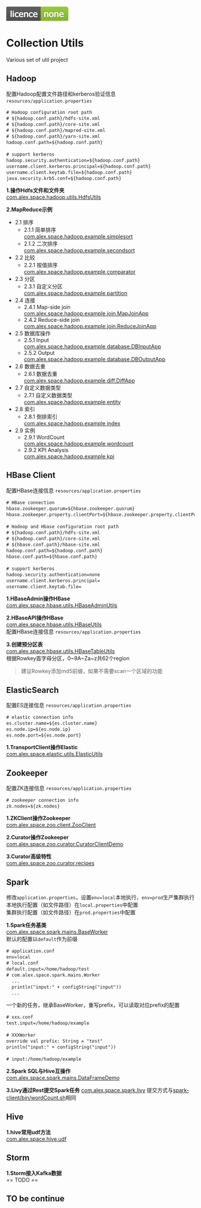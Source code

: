[![GitHub Release](https://github.com/BowenSun90/Picture-resources/blob/master/license.jpeg)](https://github.com/BowenSun90/Springboot-mybatis-multi-datasource)

# Collection Utils
Various set of util project


## Hadoop
配置Hadoop配置文件路径和kerberos验证信息 `resources/application.properties`
```
# Hadoop configuration root path
# ${hadoop.conf.path}/hdfs-site.xml
# ${hadoop.conf.path}/core-site.xml
# ${hadoop.conf.path}/mapred-site.xml
# ${hadoop.conf.path}/yarn-site.xml
hadoop.conf.path=${hadoop.conf.path}

# support kerberos
hadoop.security.authentication=${hadoop.conf.path}
username.client.kerberos.principal=${hadoop.conf.path}
username.client.keytab.file=${hadoop.conf.path}
java.security.krb5.conf=${hadoop.conf.path}
```

**1.操作Hdfs文件和文件夹**  
[com.alex.space.hadoop.utils.HdfsUtils](https://github.com/BowenSun90/client-collection/tree/master/hadoop-client/src/main/java/com/alex/space/hadoop/utils/HdfsUtils.java)


**2.MapReduce示例**  
- 2.1 排序   
  - 2.1.1 简单排序   
  [com.alex.space.hadoop.example.simplesort](https://github.com/BowenSun90/client-collection/tree/master/hadoop-client/src/main/java/com/alex/space/hadoop/example/simplesort)   
  - 2.1.2 二次排序      
  [com.alex.space.hadoop.example.secondsort](https://github.com/BowenSun90/client-collection/tree/master/hadoop-client/src/main/java/com/alex/space/hadoop/example/secondsort)    
- 2.2 比较
  - 2.2.1 按值排序  
  [com.alex.space.hadoop.example,comparator](https://github.com/BowenSun90/client-collection/tree/master/hadoop-client/src/main/java/com/alex/space/hadoop/example/comparator)   
- 2.3 分区
  - 2.3.1 自定义分区     
  [com.alex.space.hadoop.example,partition](https://github.com/BowenSun90/client-collection/tree/master/hadoop-client/src/main/java/com/alex/space/hadoop/example/partition)  
- 2.4 连接
  - 2.4.1 Map-side join 
  [com.alex.space.hadoop.example,join.MapJoinApp](https://github.com/BowenSun90/client-collection/tree/master/hadoop-client/src/main/java/com/alex/space/hadoop/example/join/MapJoinApp.java)  
  - 2.4.2 Reduce-side join  
  [com.alex.space.hadoop.example,join.ReduceJoinApp](https://github.com/BowenSun90/client-collection/tree/master/hadoop-client/src/main/java/com/alex/space/hadoop/example/join/ReduceJoinApp.java)     
- 2.5 数据库操作    
  - 2.5.1 Input    
  [com.alex.space.hadoop.example,database.DBInputApp](https://github.com/BowenSun90/client-collection/tree/master/hadoop-client/src/main/java/com/alex/space/hadoop/example/database/DBInputApp.java)    
  - 2.5.2 Output  
  [com.alex.space.hadoop.example,database.DBOutputApp](https://github.com/BowenSun90/client-collection/tree/master/hadoop-client/src/main/java/com/alex/space/hadoop/example/database/DBOutputApp.java)      
- 2.6 数据去重  
  - 2.6.1 数据去重   
  [com.alex.space.hadoop.example,diff.DiffApp](https://github.com/BowenSun90/client-collection/tree/master/hadoop-client/src/main/java/com/alex/space/hadoop/example/diff/DiffApp.java)   
- 2.7 自定义数据类型   
  - 2.7.1 自定义数据类型  
  [com.alex.space.hadoop.example,entity](https://github.com/BowenSun90/client-collection/tree/master/hadoop-client/src/main/java/com/alex/space/hadoop/example/entity)
- 2.8 索引  
  - 2.8.1 倒排索引  
  [com.alex.space.hadoop.example,index](https://github.com/BowenSun90/client-collection/tree/master/hadoop-client/src/main/java/com/alex/space/hadoop/example/index)   
- 2.9 实例  
  - 2.9.1 WordCount  
  [com.alex.space.hadoop.example,wordcount](https://github.com/BowenSun90/client-collection/tree/master/hadoop-client/src/main/java/com/alex/space/hadoop/example/wordcount)      
  - 2.9.2 KPI Analysis  
  [com.alex.space.hadoop.example,kpi](https://github.com/BowenSun90/client-collection/tree/master/hadoop-client/src/main/java/com/alex/space/hadoop/example/kpi)
    
## HBase Client
配置HBase连接信息 `resources/application.properties`
```
# HBase connection
hbase.zookeeper.quorum=${hbase.zookeeper.quorum}
hbase.zookeeper.property.clientPort=${hbase.zookeeper.property.clientPort}

# Hadoop and Hbase configuration root path
# ${hadoop.conf.path}/hdfs-site.xml
# ${hadoop.conf.path}/core-site.xml
# ${hbase.conf.path}/hbase-site.xml
hadoop.conf.path=${hadoop.conf.path}
hbase.conf.path=${hbase.conf.path}

# support kerberos
hadoop.security.authentication=none
username.client.kerberos.principal=
username.client.keytab.file=
```

**1.HBaseAdmin操作HBase**  
[com.alex.space.hbase.utils.HBaseAdminUtils](https://github.com/BowenSun90/client-collection/tree/master/hbase-client/src/main/java/com/alex/space/hbase/utils/HbaseAdminUtils.java)  


**2.HBaseAPI操作HBase**  
[com.alex.space.hbase.utils.HBaseUtils](https://github.com/BowenSun90/client-collection/tree/master/hbase-client/src/main/java/com/alex/space/hbase/utils/HBaseUtils.java)  
配置HBase连接信息 `resources/application.properties`


**3.创建预分区表**  
[com.alex.space.hbase.utils.HBaseTableUtils](https://github.com/BowenSun90/client-collection/tree/master/hbase-client/src/main/java/com/alex/space/hbase/utils/HBaseTableUtils.java)  
根据Rowkey首字母分区，0\~9A\~Za~z共62个region
>建议Rowkey添加md5前缀，如果不需要scan一个区域的功能



## ElasticSearch
配置ES连接信息 `resources/application.properties`
```
# elastic connection info
es.cluster.name=${es.cluster.name}
es.node.ip=${es.node.ip}
es.node.port=${es.node.port}
```

**1.TransportClient操作Elastic**    
[com.alex.space.elastic.utils.ElasticUtils](https://github.com/BowenSun90/client-collection/tree/master/elastic-client/src/main/java/com/alex/space/elastic/utils/ElasticUtils.java)




## Zookeeper
配置ZK连接信息 `resources/application.properties`
```
# zookeeper connection info
zk.nodes=${zk.nodes}
```

**1.ZKClient操作Zookeeper**  
[com.alex.space.zoo.client.ZooClient](https://github.com/BowenSun90/client-collection/tree/master/zoo-client/src/main/java/com/alex/space/zoo/client/ZkClientDemo.java)


**2.Curator操作Zookeeper**  
[com.alex.space.zoo.curator.CuratorClientDemo](https://github.com/BowenSun90/client-collection/tree/master/zoo-client/src/main/java/com/alex/space/zoo/curator/CuratorClientDemo.java)


**3.Curator高级特性**  
[com.alex.space.zoo.curator.recipes](https://github.com/BowenSun90/client-collection/tree/master/zoo-client/src/main/java/com/alex/space/zoo/curator/recipes)



## Spark
修改`application.properties`，设置`env=local`本地执行，`env=prod`生产集群执行   
本地执行配置（如文件路径）在`local.properties`中配置   
集群执行配置（如文件路径）在`prod.properties`中配置  

**1.Spark任务基类**   
[com.alex.space.spark.mains.BaseWorker](https://github.com/BowenSun90/client-collection/tree/master/spark-client/src/main/scala/com/alex/space/spark/mains/BaseWorker.scala)  
默认的配置以`default`作为前缀   
```
# application.conf
env=local
# local.conf
default.input=/home/hadoop/test
# com.alex.space.spark.mains.Worker
  ...
  println("input:" + configString("input"))
  ...
```
一个新的任务，继承BaseWorker，重写prefix，可以读取对应prefix的配置
```
# xxx.conf
test.input=/home/hadoop/example

# XXXWorker
override val prefix: String = "test"
println("input:" + configString("input"))

# input:/home/hadoop/example
```


**2.Spark SQL与Hive互操作**   
[com.alex.space.spark.mains.DataFrameDemo](https://github.com/BowenSun90/client-collection/blob/master/spark-client/src/main/scala/com/alex/space/spark/mains/DataFrameDemo.scala)


**3.Livy通过Rest提交Spark任务**
[com.alex.space.spark.livy](https://github.com/BowenSun90/client-collection/blob/master/spark-client/src/main/java/com/alex/space/spark/livy)
提交方式与[spark-client/bin/wordCount.sh](https://github.com/BowenSun90/client-collection/tree/master/spark-client/bin/wordCount.sh)相同


## Hive
**1.hive常用udf方法**  
[com.alex.space.hive.udf](https://github.com/BowenSun90/client-collection/tree/master/hive-udf/src/main/java/com/alex/space/hive/udf)

## Storm
**1.Storm接入Kafka数据**  
== TODO ==






TO be continue
---
